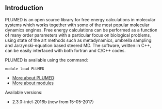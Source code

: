 ## Introduction
PLUMED is an open source library for free energy calculations in molecular systems which works together with some of the most popular molecular dynamics engines. Free energy calculations can be performed as a function of many order parameters with a particular focus on biological problems, using state of the art methods such as metadynamics, umbrella sampling and Jarzynski-equation based steered MD. The software, written in C++, can be easily interfaced with both fortran and C/C++ codes. 

PLUMED is available using the command:

```
module load PLUMED
```

* [More about PLUMED](http://www.plumed-code.org)
* [More about modules](Local:/systems/lisa/software/modules)

Available versions:

* 2.3.0-intel-2016b (new from 15-05-2017)
